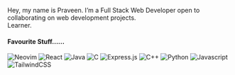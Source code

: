 
 Hey, my name is Praveen. I’m a Full Stack Web Developer open to collaborating on web development projects.<br>
 Learner.

#### Favourite Stuff......

![Neovim](https://img.shields.io/badge/Neovim-0c1017.svg?logo=neovim&logoColor=54AEFF&style=for-the-badge)
![React](https://img.shields.io/badge/React-0c1017.svg?logo=react&logoColor=54AEFF&style=for-the-badge)
![Java](https://img.shields.io/badge/Java-0c1017.svg?logo=openjdk&logoColor=54AEFF&style=for-the-badge)
![C](https://img.shields.io/badge/c-0c1017.svg?logo=c&logoColor=54AEFF&style=for-the-badge)
![Express.js](https://img.shields.io/badge/Express.js-0c1017.svg?logo=express&logoColor=54AEFF&style=for-the-badge)
![C++](https://custom-icon-badges.demolab.com/badge/C++-0c1017.svg?logo=cpp2&logoColor=54AEFF&style=for-the-badge)
![Python](https://img.shields.io/badge/Python-0c1017.svg?logo=python&logoColor=54AEFF&style=for-the-badge)
![Javascript](https://img.shields.io/badge/JavaScript-0c1017.svg?logo=javascript&logoColor=54AEFF&style=for-the-badge)
![TailwindCSS](https://img.shields.io/badge/Tailwindcss-0c1017.svg?logo=tailwindcss&logoColor=54AEFF&style=for-the-badge)

<!--


<!---**praveen24sriv/praveen24sriv** is a ✨ _special_ ✨ repository because its `README.md` (this file) appears on your GitHub profile.

Here are some ideas to get you started:

- 🔭 I’m currently working on ...💁🏻
- 
- 👯 I’m looking to collaborate on ...
- 🤔 I’m looking for help with ...
- 💬 Ask me about ...
- 📫 How to reach me: ...
- 😄 Pronouns: ...
- ⚡ Fun fact: ...
-->
